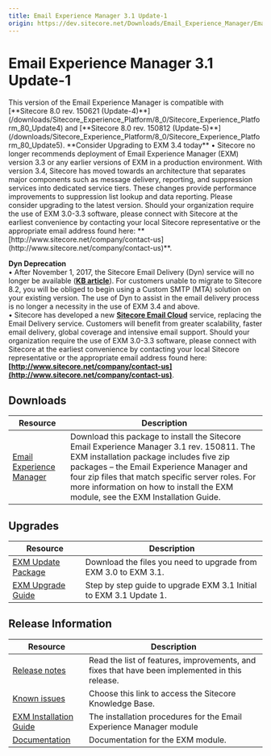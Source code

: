 ```yaml
---
title: Email Experience Manager 3.1 Update-1
origin: https://dev.sitecore.net/Downloads/Email_Experience_Manager/Email_Experience_Manager_31/Email_Experience_Manager_31_Update1.aspx
---
```


# Email Experience Manager 3.1 Update-1

  <Alert variant='warning' mb={4}>
    <AlertIcon />
    This version of the Email Experience Manager is compatible with [**Sitecore 8.0 rev. 150621 (Update-4)**](/downloads/Sitecore_Experience_Platform/8_0/Sitecore_Experience_Platform_80_Update4) and [**Sitecore 8.0 rev. 150812 (Update-5)**](/downloads/Sitecore_Experience_Platform/8_0/Sitecore_Experience_Platform_80_Update5).
  </Alert>
  
  <Alert variant='warning' mb={4}>
    <AlertIcon />
    **Consider Upgrading to EXM 3.4 today**  
• Sitecore no longer recommends deployment of Email Experience Manager (EXM) version 3.3 or any earlier versions of EXM in a production environment. With version 3.4, Sitecore has moved towards an architecture that separates major components such as message delivery, reporting, and suppression services into dedicated service tiers. These changes provide performance improvements to suppression list lookup and data reporting. Please consider upgrading to the latest version. Should your organization require the use of EXM 3.0-3.3 software, please connect with Sitecore at the earliest convenience by contacting your local Sitecore representative or the appropriate email address found here: **[http://www.sitecore.net/company/contact-us](http://www.sitecore.net/company/contact-us)**.  
  
**Dyn Deprecation**  
• After November 1, 2017, the Sitecore Email Delivery (Dyn) service will no longer be available (**[KB article](https://kb.sitecore.net/articles/669456)**). For customers unable to migrate to Sitecore 8.2, you will be obliged to begin using a Custom SMTP (MTA) solution on your existing version. The use of Dyn to assist in the email delivery process is no longer a necessity in the use of EXM 3.4 and above.  
• Sitecore has developed a new **[Sitecore Email Cloud](https://doc.sitecore.net/email_experience_manager/configuring_the_delivery_process/message_transfer_agent/the_sitecore_email_cloud_compared_to_the_custom_smtp)** service, replacing the Email Delivery service. Customers will benefit from greater scalability, faster email delivery, global coverage and intensive email support. Should your organization require the use of EXM 3.0-3.3 software, please connect with Sitecore at the earliest convenience by contacting your local Sitecore representative or the appropriate email address found here: **[http://www.sitecore.net/company/contact-us](http://www.sitecore.net/company/contact-us)**.
  </Alert>
  

## Downloads

 | Resource | Description |
 | --- | --- |
 | [Email Experience Manager](https://sitecoredev.azureedge.net/~/media/70A55E58D4544CD699825E69048E7551.ashx?date=20150813T133458) | Download this package to install the Sitecore Email Experience Manager 3.1 rev. 150811. The EXM installation package includes five zip packages – the Email Experience Manager and four zip files that match specific server roles. For more information on how to install the EXM module, see the EXM Installation Guide. |

## Upgrades

 | Resource | Description |
 | --- | --- |
 | [EXM Update Package](https://sitecoredev.azureedge.net/~/media/26B802B54F48446AB30330DDF7CC1C23.ashx?date=20150813T132833) | Download the files you need to upgrade from EXM 3.0 to EXM 3.1.  <br /> |
 | [EXM Upgrade Guide](https://sitecoredev.azureedge.net/~/media/202074B247A44DC9A94E3898208A5828.ashx?date=20161220T094743) | Step by step guide to upgrade EXM 3.1 Initial to EXM 3.1 Update 1. |

## Release Information

 | Resource | Description |
 | --- | --- |
 | [Release notes](https://dev.sitecore.net:443/downloads/Email%20Experience%20Manager/Email%20Experience%20Manager%2031/Email%20Experience%20Manager%2031%20Update1/Version%20Resources/Release%20Notes) | Read the list of features, improvements, and fixes that have been implemented in this release.  <br /> |
 | [Known issues](https://kb.sitecore.net/articles/149565) | Choose this link to access the Sitecore Knowledge Base. |
 | [EXM Installation Guide](https://sitecoredev.azureedge.net/~/media/8E0EC3319825488B8A93E6F69DAA65A8.ashx?date=20151209T145639) | The installation procedures for the Email Experience Manager module |
 | [Documentation](https://doc.sitecore.net:443/en/Products/Email%20Experience%20Manager) | Documentation for the EXM module. |